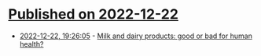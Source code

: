 # [Published on 2022-12-22](index.md)

* [2022-12-22, 19:26:05](https://news.ycombinator.com/item?id=34097361) - [Milk and dairy products: good or bad for human health?](https://www.ncbi.nlm.nih.gov/pmc/articles/PMC5122229/)
